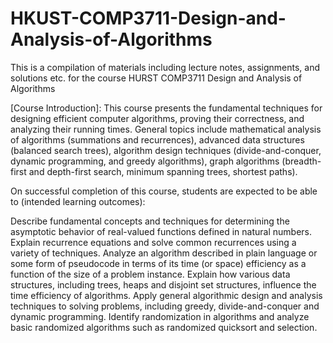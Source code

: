 # HKUST-COMP3711-Design-and-Analysis-of-Algorithms

This is a compilation of materials including lecture notes, assignments, and solutions etc. for the course HURST COMP3711 Design and Analysis of Algorithms

[Course Introduction]:
This course presents the fundamental techniques for designing efficient computer algorithms, proving their correctness, and analyzing their running times. General topics include mathematical analysis of algorithms (summations and recurrences), advanced data structures (balanced search trees), algorithm design techniques (divide-and-conquer, dynamic programming, and greedy algorithms), graph algorithms (breadth-first and depth-first search, minimum spanning trees, shortest paths).

On successful completion of this course, students are expected to be able to (intended learning outcomes):

Describe fundamental concepts and techniques for determining the asymptotic behavior of real-valued functions defined in natural numbers.
Explain recurrence equations and solve common recurrences using a variety of techniques.
Analyze an algorithm described in plain language or some form of pseudocode in terms of its time (or space) efficiency as a function of the size of a problem instance.
Explain how various data structures, including trees, heaps and disjoint set structures, influence the time efficiency of algorithms.
Apply general algorithmic design and analysis techniques to solving problems, including greedy, divide-and-conquer and dynamic programming.
Identify randomization in algorithms and analyze basic randomized algorithms such as randomized quicksort and selection.
